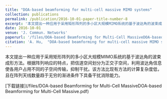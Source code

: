 ```yaml
---
title: "DOA-based beamforming for multi-cell massive MIMO systems"
collection: publications
permalink: /publication/2016-10-01-paper-title-number-8
excerpt: '本文提出一种应用于采用矩形阵列的多小区大规模MIMO系统的基于波达角的波束成形方法。根据阵列响应的特点，把信道空间划分为正交子空间，利用波达角信息使各用户占用不同的子空间传输，抑制干扰。该方法比现有方法的计算复杂度低，且在阵列天线数量趋于无穷的渐进条件下具备干扰消除能力。'
date: 2016-10-01
venue: 'J. Commun. Networks'
paperurl: '/files/DOA-based Beamforming for Multi-Cell MassiveDOA-based Beamforming for Multi-Cell Massive.pdf'
citation: 'A. Hu,  "DOA-based beamforming for multi-cell massive MIMO systems," <i>J. Commun. Networks</i>, vol. 18, no. 5, pp. 735-743, Oct. 2016.'
---
```

本文提出一种应用于采用矩形阵列的多小区大规模MIMO系统的基于波达角的波束成形方法。根据阵列响应的特点，把信道空间划分为正交子空间，利用波达角信息使各用户占用不同的子空间传输，抑制干扰。该方法比现有方法的计算复杂度低，且在阵列天线数量趋于无穷的渐进条件下具备干扰消除能力。

[下载链接](/files/DOA-based Beamforming for Multi-Cell MassiveDOA-based Beamforming for Multi-Cell Massive.pdf)
